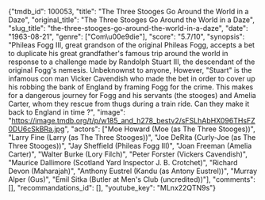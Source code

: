{"tmdb_id": 100053, "title": "The Three Stooges Go Around the World in a Daze", "original_title": "The Three Stooges Go Around the World in a Daze", "slug_title": "the-three-stooges-go-around-the-world-in-a-daze", "date": "1963-08-21", "genre": ["Com\u00e9die"], "score": "5.7/10", "synopsis": "Phileas Fogg III, great grandson of the original Phileas Fogg, accepts a bet to duplicate his great grandfather's famous trip around the world in response to a challenge made by Randolph Stuart III, the descendant of the original Fogg's nemesis. Unbeknownst to anyone, However, \"Stuart\" is the infamous con man Vicker Cavendish who made the bet in order to cover up his robbing the bank of England by framing Fogg for the crime. This makes for a dangerous journey for Fogg and his servants (the stooges) and Amelia Carter, whom they rescue from thugs during a train ride. Can they make it back to England in time ?", "image": "https://image.tmdb.org/t/p/w185_and_h278_bestv2/sFSLhAbHX096THsFZ0DU6cSkBRa.jpg", "actors": ["Moe Howard (Moe (as The Three Stooges))", "Larry Fine (Larry (as The Three Stooges))", "Joe DeRita (Curly-Joe (as The Three Stooges))", "Jay Sheffield (Phileas Fogg III)", "Joan Freeman (Amelia Carter)", "Walter Burke (Lory Filch)", "Peter Forster (Vickers Cavendish)", "Maurice Dallimore (Scotland Yard Inspector J. B. Crotchet)", "Richard Devon (Maharajah)", "Anthony Eustrel (Kandu (as Antony Eustrel))", "Murray Alper (Gus)", "Emil Sitka (Butler at Men's Club (uncredited))"], "comments": [], "recommandations_id": [], "youtube_key": "MLnx22QTN9s"}